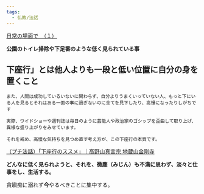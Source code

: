```yaml
---
tags:
  - 仏教/法話
---
```

[日常の場面で　（１）](https://www.satisati.jp/category13/category17/entry110.html)

**公園のトイレ掃除や下足番のような低く見られている事**

## 下座行」とは他人よりも一段と低い位置に自分の身を置くこと

```
また、人間は成功しているいないに関わらず、自分よりうまくいっていない人、もっと下にいる人を見るとそれはある一面の事に過ぎないのに全てを見下したり、高慢になったりしがちです

実際、ワイドショーや週刊誌は毎日のように芸能人や政治家のゴシップを歪曲して取り上げ、異様な盛り上がりをみせています。

それを戒め、高慢な気持ちを見つめ直す考え方が、この下座行の本質です。
```
[（プチ法話）「下座行のススメ」｜高野山真言宗 地蔵山金剛寺](https://kongo-ji.jp/blog/%EF%BC%88%E3%83%97%E3%83%81%E6%B3%95%E8%A9%B1%EF%BC%89%E3%80%8C%E4%B8%8B%E5%BA%A7%E8%A1%8C%E3%81%AE%E3%82%B9%E3%82%B9%E3%83%A1%E3%80%8D/)

**どんなに低く見られようと、それを、微塵（みじん）も不満に思わず、淡々と仕事をし、生活する。**

貪瞋痴に溺れず**今**やるべきことに集中する。




